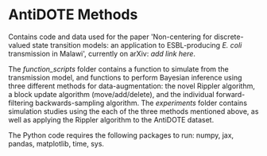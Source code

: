 # AntiDOTE Methods

Contains code and data used for the paper 'Non-centering for discrete-valued state transition models: an application to ESBL-producing _E. coli_ transmission in Malawi', currently on arXiv: _add link here_.

The _function_scripts_ folder contains a function to simulate from the transmission model, and functions to perform Bayesian inference using three different methods for data-augmentation: the novel Rippler algorithm, a block update algorithm (move/add/delete), and the individual forward-filtering backwards-sampling algorithm. The _experiments_ folder contains simulation studies using the each of the three methods mentioned above, as well as applying the Rippler algorithm to the AntiDOTE dataset.

The Python code requires the following packages to run: numpy, jax, pandas, matplotlib, time, sys.
